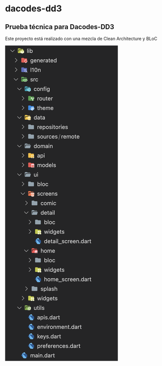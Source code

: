 # dacodes-dd3
## Prueba técnica para Dacodes-DD3

Este proyecto está realizado con una mezcla de Clean Architecture y BLoC

[![Architecture|30](/_screenshots/arch.png)]([https://ejemplo.com](https://github.com/vico-aguado/dacodes-dd3/blob/main/_screenshots/arch.png))
